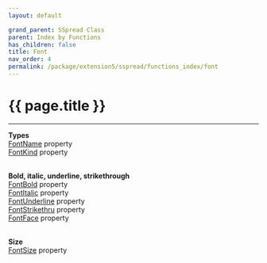 ```yaml
---
layout: default

grand_parent: SSpread Class
parent: Index by Functions
has_children: false
title: Font
nav_order: 4
permalink: /package/extension5/sspread/functions_index/font
---
```

# {{ page.title }}
---

**Types**<br>
[FontName](/package/extension5/sspread/properties/fontname) property<br>
[FontKind](/package/extension5/sspread/properties/fontkind) property<br><br>

**Bold, italic, underline, strikethrough**<br>
[FontBold](/package/extension5/sspread/properties/fontbold) property<br>
[FontItalic](/package/extension5/sspread/properties/fontitalic) property<br>
[FontUnderline](/package/extension5/sspread/properties/fontunderline) property<br>
[FontStrikethru](/package/extension5/sspread/properties/fontstrikethru) property<br>
[FontFace](/package/extension5/sspread/properties/fontface) property<br><br>

**Size**<br>
[FontSize](/package/extension5/sspread/properties/fontsize) property<br><br>